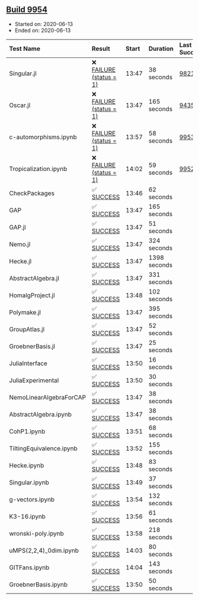 ## [Build 9954](https://oscarci.mathematik.uni-kl.de/job/oscar/9954/)

* Started on: 2020-06-13
* Ended on: 2020-06-13

| Test Name    | Result | Start | Duration | Last Success | First Failure |
|:-------------|:-------|:------|:---------|:-------------|:--------------|
| Singular.jl | ❌ [FAILURE (status = 1)](https://oscarci.mathematik.uni-kl.de/job/oscar/9954/artifact/logs/build-9954/Singular.jl.log) | 13:47 | 38 seconds | [9821](https://oscarci.mathematik.uni-kl.de/job/oscar/9821/) | [9822](https://oscarci.mathematik.uni-kl.de/job/oscar/9822/) |
| Oscar.jl | ❌ [FAILURE (status = 1)](https://oscarci.mathematik.uni-kl.de/job/oscar/9954/artifact/logs/build-9954/Oscar.jl.log) | 13:47 | 165 seconds | [9435](https://oscarci.mathematik.uni-kl.de/job/oscar/9435/) | [9436](https://oscarci.mathematik.uni-kl.de/job/oscar/9436/) |
| c-automorphisms.ipynb | ❌ [FAILURE (status = 1)](https://oscarci.mathematik.uni-kl.de/job/oscar/9954/artifact/logs/build-9954/c-automorphisms.ipynb.log) | 13:57 | 58 seconds | [9953](https://oscarci.mathematik.uni-kl.de/job/oscar/9953/) | [9954](https://oscarci.mathematik.uni-kl.de/job/oscar/9954/) |
| Tropicalization.ipynb | ❌ [FAILURE (status = 1)](https://oscarci.mathematik.uni-kl.de/job/oscar/9954/artifact/logs/build-9954/Tropicalization.ipynb.log) | 14:02 | 59 seconds | [9952](https://oscarci.mathematik.uni-kl.de/job/oscar/9952/) | [9953](https://oscarci.mathematik.uni-kl.de/job/oscar/9953/) |
| CheckPackages | ✅ [SUCCESS](https://oscarci.mathematik.uni-kl.de/job/oscar/9954/artifact/logs/build-9954/CheckPackages.log) | 13:46 | 62 seconds |  |  |
| GAP | ✅ [SUCCESS](https://oscarci.mathematik.uni-kl.de/job/oscar/9954/artifact/logs/build-9954/GAP.log) | 13:47 | 165 seconds |  |  |
| GAP.jl | ✅ [SUCCESS](https://oscarci.mathematik.uni-kl.de/job/oscar/9954/artifact/logs/build-9954/GAP.jl.log) | 13:47 | 51 seconds |  |  |
| Nemo.jl | ✅ [SUCCESS](https://oscarci.mathematik.uni-kl.de/job/oscar/9954/artifact/logs/build-9954/Nemo.jl.log) | 13:47 | 324 seconds |  |  |
| Hecke.jl | ✅ [SUCCESS](https://oscarci.mathematik.uni-kl.de/job/oscar/9954/artifact/logs/build-9954/Hecke.jl.log) | 13:47 | 1398 seconds |  |  |
| AbstractAlgebra.jl | ✅ [SUCCESS](https://oscarci.mathematik.uni-kl.de/job/oscar/9954/artifact/logs/build-9954/AbstractAlgebra.jl.log) | 13:47 | 331 seconds |  |  |
| HomalgProject.jl | ✅ [SUCCESS](https://oscarci.mathematik.uni-kl.de/job/oscar/9954/artifact/logs/build-9954/HomalgProject.jl.log) | 13:48 | 102 seconds |  |  |
| Polymake.jl | ✅ [SUCCESS](https://oscarci.mathematik.uni-kl.de/job/oscar/9954/artifact/logs/build-9954/Polymake.jl.log) | 13:47 | 395 seconds |  |  |
| GroupAtlas.jl | ✅ [SUCCESS](https://oscarci.mathematik.uni-kl.de/job/oscar/9954/artifact/logs/build-9954/GroupAtlas.jl.log) | 13:47 | 52 seconds |  |  |
| GroebnerBasis.jl | ✅ [SUCCESS](https://oscarci.mathematik.uni-kl.de/job/oscar/9954/artifact/logs/build-9954/GroebnerBasis.jl.log) | 13:47 | 25 seconds |  |  |
| JuliaInterface | ✅ [SUCCESS](https://oscarci.mathematik.uni-kl.de/job/oscar/9954/artifact/logs/build-9954/JuliaInterface.log) | 13:50 | 16 seconds |  |  |
| JuliaExperimental | ✅ [SUCCESS](https://oscarci.mathematik.uni-kl.de/job/oscar/9954/artifact/logs/build-9954/JuliaExperimental.log) | 13:50 | 30 seconds |  |  |
| NemoLinearAlgebraForCAP | ✅ [SUCCESS](https://oscarci.mathematik.uni-kl.de/job/oscar/9954/artifact/logs/build-9954/NemoLinearAlgebraForCAP.log) | 13:47 | 38 seconds |  |  |
| AbstractAlgebra.ipynb | ✅ [SUCCESS](https://oscarci.mathematik.uni-kl.de/job/oscar/9954/artifact/logs/build-9954/AbstractAlgebra.ipynb.log) | 13:47 | 38 seconds |  |  |
| CohP1.ipynb | ✅ [SUCCESS](https://oscarci.mathematik.uni-kl.de/job/oscar/9954/artifact/logs/build-9954/CohP1.ipynb.log) | 13:51 | 68 seconds |  |  |
| TiltingEquivalence.ipynb | ✅ [SUCCESS](https://oscarci.mathematik.uni-kl.de/job/oscar/9954/artifact/logs/build-9954/TiltingEquivalence.ipynb.log) | 13:52 | 155 seconds |  |  |
| Hecke.ipynb | ✅ [SUCCESS](https://oscarci.mathematik.uni-kl.de/job/oscar/9954/artifact/logs/build-9954/Hecke.ipynb.log) | 13:48 | 83 seconds |  |  |
| Singular.ipynb | ✅ [SUCCESS](https://oscarci.mathematik.uni-kl.de/job/oscar/9954/artifact/logs/build-9954/Singular.ipynb.log) | 13:49 | 37 seconds |  |  |
| g-vectors.ipynb | ✅ [SUCCESS](https://oscarci.mathematik.uni-kl.de/job/oscar/9954/artifact/logs/build-9954/g-vectors.ipynb.log) | 13:54 | 132 seconds |  |  |
| K3-16.ipynb | ✅ [SUCCESS](https://oscarci.mathematik.uni-kl.de/job/oscar/9954/artifact/logs/build-9954/K3-16.ipynb.log) | 13:56 | 61 seconds |  |  |
| wronski-poly.ipynb | ✅ [SUCCESS](https://oscarci.mathematik.uni-kl.de/job/oscar/9954/artifact/logs/build-9954/wronski-poly.ipynb.log) | 13:58 | 218 seconds |  |  |
| uMPS(2,2,4)_0dim.ipynb | ✅ [SUCCESS](https://oscarci.mathematik.uni-kl.de/job/oscar/9954/artifact/logs/build-9954/uMPS-2-2-4-_0dim.ipynb.log) | 14:03 | 80 seconds |  |  |
| GITFans.ipynb | ✅ [SUCCESS](https://oscarci.mathematik.uni-kl.de/job/oscar/9954/artifact/logs/build-9954/GITFans.ipynb.log) | 14:04 | 143 seconds |  |  |
| GroebnerBasis.ipynb | ✅ [SUCCESS](https://oscarci.mathematik.uni-kl.de/job/oscar/9954/artifact/logs/build-9954/GroebnerBasis.ipynb.log) | 13:50 | 50 seconds |  |  |
